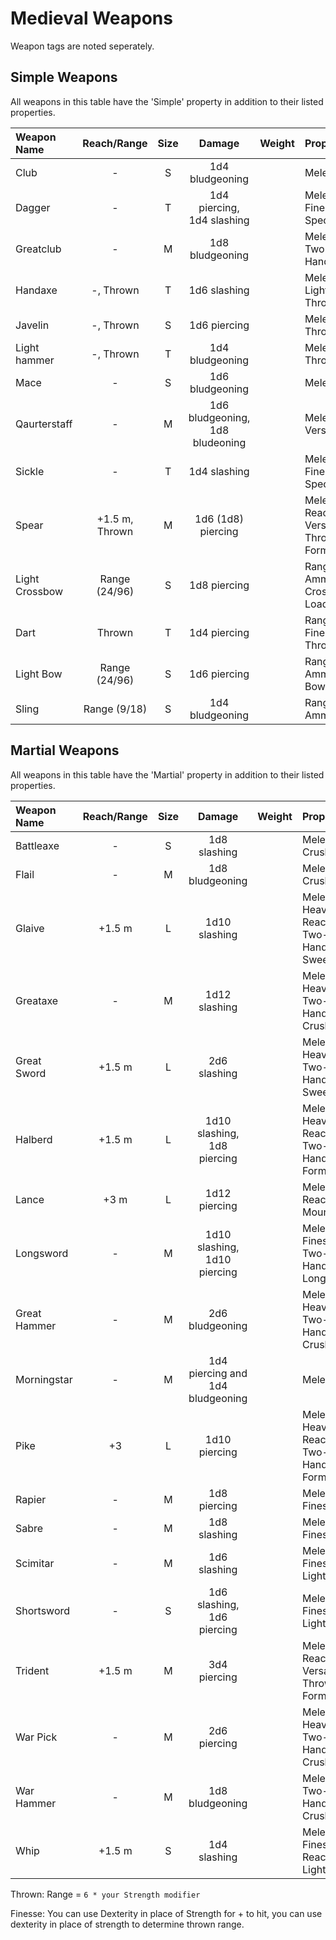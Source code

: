 # Medieval Weapons

Weapon tags are noted seperately.

## Simple Weapons

All weapons in this table have the 'Simple' property in addition to their listed properties.

| Weapon Name    |  Reach/Range   | Size  |             Damage              | Weight | Properties                                 |
| :------------- | :------------: | :---: | :-----------------------------: | :----- | :----------------------------------------- |
| Club           |       -        |   S   |         1d4 bludgeoning         |        | Melee, Light                               |
| Dagger         |       -        |   T   |   1d4 piercing, 1d4 slashing    |        | Melee, Finesse, Special                    |
| Greatclub      |       -        |   M   |         1d8 bludgeoning         |        | Melee, Two-Handed                          |
| Handaxe        |   -, Thrown    |   T   |          1d6 slashing           |        | Melee, Light, Thrown                       |
| Javelin        |   -, Thrown    |   S   |          1d6 piercing           |        | Melee, Thrown                              |
| Light hammer   |   -, Thrown    |   T   |         1d4 bludgeoning         |        | Melee, Thrown                              |
| Mace           |       -        |   S   |         1d6 bludgeoning         |        | Melee                                      |
| Qaurterstaff   |       -        |   M   | 1d6 bludgeoning, 1d8 bludeoning |        | Melee, Versatile                           |
| Sickle         |       -        |   T   |          1d4 slashing           |        | Melee, Finesse, Special                    |
| Spear          | +1.5 m, Thrown |   M   |       1d6 (1d8) piercing        |        | Melee, Reach, Versatile, Thrown, Formation |
| Light Crossbow | Range (24/96)  |   S   |          1d8 piercing           |        | Ranged, Ammunition, Crossbow, Loading      |
| Dart           |     Thrown     |   T   |          1d4 piercing           |        | Ranged, Finesse, Thrown                    |
| Light Bow      | Range (24/96)  |   S   |          1d6 piercing           |        | Ranged, Ammunition, Bow, Light             |
| Sling          |  Range (9/18)  |   S   |         1d4 bludgeoning         |        | Ranged, Ammunition                         |

## Martial Weapons

All weapons in this table have the 'Martial' property in addition to their listed properties.

| Weapon Name  | Reach/Range | Size  |              Damage              | Weight | Properties                                     |
| :----------- | :---------: | :---: | :------------------------------: | :----- | :--------------------------------------------- |
| Battleaxe    |      -      |   S   |           1d8 slashing           |        | Melee, Crush                                   |
| Flail        |      -      |   M   |         1d8 bludgeoning          |        | Melee, Crush                                   |
| Glaive       |   +1.5 m    |   L   |          1d10 slashing           |        | Melee, Heavy, Reach, Two-Handed, Sweep         |
| Greataxe     |      -      |   M   |          1d12 slashing           |        | Melee, Heavy, Two-Handed, Crush                |
| Great Sword  |   +1.5 m    |   L   |           2d6 slashing           |        | Melee, Heavy, Two-Handed, Sweep                |
| Halberd      |   +1.5 m    |   L   |   1d10 slashing, 1d8 piercing    |        | Melee, Heavy, Reach, Two-Handed, Formation     |
| Lance        |    +3 m     |   L   |          1d12 piercing           |        | Melee, Reach 2, Mounted                        |
| Longsword    |      -      |   M   |   1d10 slashing, 1d10 piercing   |        | Melee, Finesse, Two-Handed, Long               |
| Great Hammer |      -      |   M   |         2d6 bludgeoning          |        | Melee, Heavy, Two-Handed, Crush                |
| Morningstar  |      -      |   M   | 1d4 piercing and 1d4 bludgeoning |        | Melee                                          |
| Pike         |     +3      |   L   |          1d10 piercing           |        | Melee, Heavy 2, Reach 2, Two-Handed, Formation |
| Rapier       |      -      |   M   |           1d8 piercing           |        | Melee, Finesse                                 |
| Sabre        |      -      |   M   |           1d8 slashing           |        | Melee, Finesse                                 |
| Scimitar     |      -      |   M   |           1d6 slashing           |        | Melee, Finesse, Light                          |
| Shortsword   |      -      |   S   |    1d6 slashing, 1d6 piercing    |        | Melee, Finesse, Light                          |
| Trident      |   +1.5 m    |   M   |           3d4 piercing           |        | Melee, Reach, Versatile, Thrown, Formation     |
| War Pick     |      -      |   M   |           2d6 piercing           |        | Melee, Heavy, Two-Handed, Crush                |
| War Hammer   |      -      |   M   |         1d8 bludgeoning          |        | Melee, Two-Handed, Crush                       |
| Whip         |   +1.5 m    |   S   |           1d4 slashing           |        | Melee, Finesse, Reach, Light                   |

<!-- TODO: describe all weapon tags. -->

Thrown: Range = `6 * your Strength modifier`

Finesse: You can use Dexterity in place of Strength for + to hit, you can use dexterity in place of strength to determine thrown range.
